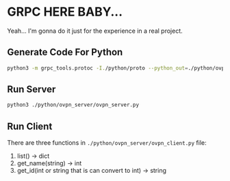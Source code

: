 # GRPC HERE BABY...

Yeah... I'm gonna do it just for the experience in a real project.

## Generate Code For Python

```bash
python3 -m grpc_tools.protoc -I./python/proto --python_out=./python/ovpn_server --grpc_python_out=./python/ovpn_server ./python/proto/ovpn.proto
```

## Run Server

```bash
python3 ./python/ovpn_server/ovpn_server.py
```

## Run Client

There are three functions in `./python/ovpn_server/ovpn_client.py` file:

1. list() -> dict
2. get_name(string) -> int
3. get_id(int or string that is can convert to int) -> string
